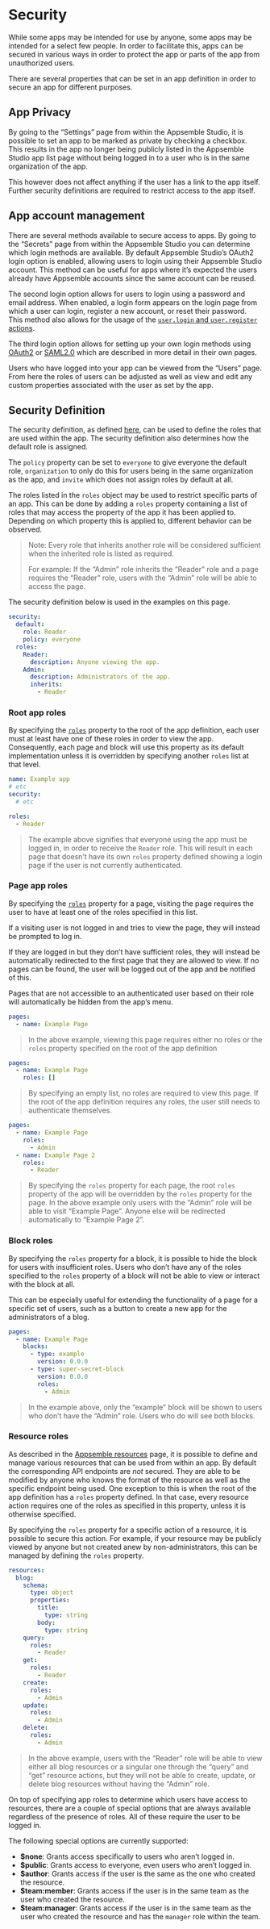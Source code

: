 # Security

While some apps may be intended for use by anyone, some apps may be intended for a select few
people. In order to facilitate this, apps can be secured in various ways in order to protect the app
or parts of the app from unauthorized users.

There are several properties that can be set in an app definition in order to secure an app for
different purposes.

## App Privacy

By going to the “Settings” page from within the Appsemble Studio, it is possible to set an app to be
marked as private by checking a checkbox. This results in the app no longer being publicly listed in
the Appsemble Studio app list page without being logged in to a user who is in the same organization
of the app.

This however does not affect anything if the user has a link to the app itself. Further security
definitions are required to restrict access to the app itself.

## App account management

There are several methods available to secure access to apps. By going to the “Secrets” page from
within the Appsemble Studio you can determine which login methods are available. By default
Appsemble Studio’s OAuth2 login option is enabled, allowing users to login using their Appsemble
Studio account. This method can be useful for apps where it’s expected the users already have
Appsemble accounts since the same account can be reused.

The second login option allows for users to login using a password and email address. When enabled,
a login form appears on the login page from which a user can login, register a new account, or reset
their password. This method also allows for the usage of the
[`user.login` and `user.register` actions](/docs/reference/actions#user.login).

The third login option allows for setting up your own login methods using [OAuth2](oauth2.md) or
[SAML2.0](saml.md) which are described in more detail in their own pages.

Users who have logged into your app can be viewed from the “Users” page. From here the roles of
users can be adjusted as well as view and edit any custom properties associated with the user as set
by the app.

## Security Definition

The security definition, as defined [here](/docs/reference/app#security-definition), can be used to
define the roles that are used within the app. The security definition also determines how the
default role is assigned.

The `policy` property can be set to `everyone` to give everyone the default role, `organization` to
only do this for users being in the same organization as the app, and `invite` which does not assign
roles by default at all.

The roles listed in the `roles` object may be used to restrict specific parts of an app. This can be
done by adding a `roles` property containing a list of roles that may access the property of the app
it has been applied to. Depending on which property this is applied to, different behavior can be
observed.

> Note: Every role that inherits another role will be considered sufficient when the inherited role
> is listed as required.
>
> For example: If the “Admin” role inherits the “Reader” role and a page requires the “Reader” role,
> users with the “Admin” role will be able to access the page.

The security definition below is used in the examples on this page.

```yaml copy
security:
  default:
    role: Reader
    policy: everyone
  roles:
    Reader:
      description: Anyone viewing the app.
    Admin:
      description: Administrators of the app.
      inherits:
        - Reader
```

### Root app roles

By specifying the [`roles`](/docs/reference/app#app-definition-roles) property to the root of the
app definition, each user must at least have one of these roles in order to view the app.
Consequently, each page and block will use this property as its default implementation unless it is
overridden by specifying another `roles` list at that level.

```yaml
name: Example app
# etc
security:
  # etc

roles:
  - Reader
```

> The example above signifies that everyone using the app must be logged in, in order to receive the
> `Reader` role. This will result in each page that doesn’t have its own `roles` property defined
> showing a login page if the user is not currently authenticated.

### Page app roles

By specifying the [`roles`](/docs/reference/app#base-page-definition-roles) property for a page,
visiting the page requires the user to have at least one of the roles specified in this list.

If a visiting user is not logged in and tries to view the page, they will instead be prompted to log
in.

If they are logged in but they don’t have sufficient roles, they will instead be automatically
redirected to the first page that they are allowed to view. If no pages can be found, the user will
be logged out of the app and be notified of this.

Pages that are not accessible to an authenticated user based on their role will automatically be
hidden from the app’s menu.

```yaml
pages:
  - name: Example Page
```

> In the above example, viewing this page requires either no roles or the `roles` property specified
> on the root of the app definition

```yaml
pages:
  - name: Example Page
    roles: []
```

> By specifying an empty list, no roles are required to view this page. If the root of the app
> definition requires any roles, the user still needs to authenticate themselves.

```yaml
pages:
  - name: Example Page
    roles:
      - Admin
  - name: Example Page 2
    roles:
      - Reader
```

> By specifying the `roles` property for each page, the root `roles` property of the app will be
> overridden by the `roles` property for the page. In the above example only users with the “Admin”
> role will be able to visit “Example Page”. Anyone else will be redirected automatically to
> “Example Page 2”.

### Block roles

By specifying the `roles` property for a block, it is possible to hide the block for users with
insufficient roles. Users who don’t have any of the roles specified to the `roles` property of a
block will not be able to view or interact with the block at all.

This can be especially useful for extending the functionality of a page for a specific set of users,
such as a button to create a new app for the administrators of a blog.

```yaml
pages:
  - name: Example Page
    blocks:
      - type: example
        version: 0.0.0
      - type: super-secret-block
        version: 0.0.0
        roles:
          - Admin
```

> In the example above, only the “example” block will be shown to users who don’t have the “Admin”
> role. Users who do will see both blocks.

### Resource roles

As described in the [Appsemble resources](resources.md) page, it is possible to define and manage
various resources that can be used from within an app. By default the corresponding API endpoints
are _not_ secured. They are able to be modified by anyone who knows the format of the resource as
well as the specific endpoint being used. One exception to this is when the root of the app
definition has a `roles` property defined. In that case, every resource action requires one of the
roles as specified in this property, unless it is otherwise specified.

By specifying the `roles` property for a specific action of a resource, it is possible to secure
this action. For example, if your resource may be publicly viewed by anyone but not created anew by
non-administrators, this can be managed by defining the `roles` property.

```yaml
resources:
  blog:
    schema:
      type: object
      properties:
        title:
          type: string
        body:
          type: string
    query:
      roles:
        - Reader
    get:
      roles:
        - Reader
    create:
      roles:
        - Admin
    update:
      roles:
        - Admin
    delete:
      roles:
        - Admin
```

> In the above example, users with the “Reader” role will be able to view either all blog resources
> or a singular one through the “query” and “get” resource actions, but they will not be able to
> create, update, or delete blog resources without having the “Admin” role.

On top of specifying app roles to determine which users have access to resources, there are a couple
of special options that are always available regardless of the presence of roles. All of these
require the user to be logged in.

The following special options are currently supported:

- **\$none**: Grants access specifically to users who aren’t logged in.
- **\$public**: Grants access to everyone, even users who aren’t logged in.
- **\$author**: Grants access if the user is the same as the one who created the resource.
- **\$team:member**: Grants access if the user is in the same team as the user who created the
  resource.
- **\$team:manager**: Grants access if the user is in the same team as the user who created the
  resource and has the `manager` role within the team.

